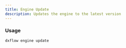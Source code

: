 ```yaml
---
title: Engine Update 
description: Updates the engine to the latest version
---
```


### Usage

```bash [Terminal]
dxflow engine update
```

